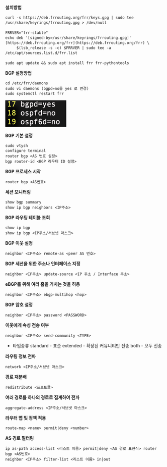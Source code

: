 **설치방법**
```
curl -s https://deb.frrouting.org/frr/keys.gpg | sudo tee /usr/share/keyrings/frrouting.gpg > /dev/null

FRRVER="frr-stable"
echo deb '[signed-by=/usr/share/keyrings/frrouting.gpg]' [https://deb.frrouting.org/frr](https://deb.frrouting.org/frr) \
     $(lsb_release -s -c) $FRRVER | sudo tee -a /etc/apt/sources.list.d/frr.list
     
sudo apt update && sudo apt install frr frr-pythontools
```

**BGP 설정방법**
```
cd /etc/frr/daemons
sudo vi daemons (bgpd=no를 yes 로 변경)
sudo systemctl restart frr
```
![](img/FRR.png)

**BGP 기본 설정**
```
sudo vtysh
configure terminal
router bgp <AS 번호 설정>
bgp router-id <BGP 라우터 ID 설정>
```

**BGP 프로세스 시작**
```
router bgp <AS번호>
```

**세션 모니터링**
```
show bgp summary
show ip bgp neighbors <IP주소>
```

**BGP 라우팅 테이블 조회**
```
show ip bgp 
show ip bgp <IP주소/서브넷 마스크>
```

**BGP 이웃 설정**
```
neighbor <IP주소> remote-as <peer AS 번호>
```

**BGP 세션을 위한 주소나 인터페이스 지정**
```
neighbor <IP주소> update-source <IP 주소 / Interface 주소>
```

**eBGP를 위해 여러 홉을 거치는 것을 허용**
```
neighbor <IP주소> ebgp-multihop <hop>
```

**BGP 암호 설정**
```
neighbor <IP주소> password <PASSWORD>
```

**이웃에게 속성 전송 여부**
```
neighbor <IP주소> send-community <TYPE>
```
 - 타입종류
	standard - 표준
	extended -  확장된 커뮤니티만 전송
	both - 모두 전송

**라우팅 정보 전파**
```
network <IP주소/서브넷 마스크>
```

**경로 재분배**
```
redistribute <프로토콜>
```

**여러 경로를 하나의 경로로 집계하여 전파**
```
aggregate-address <IP주소/서브넷 마스크>
```

**라우터 맵 및 정책 적용**
```
route-map <name> permit|deny <number>
```

**AS 경로 필터링**

```
ip as-path access-list <리스트 이름> permit|deny <AS 경로 표현식> router bgp <AS번호> 
neighbor <IP주소> filter-list <리스트 이름> in|out
```
